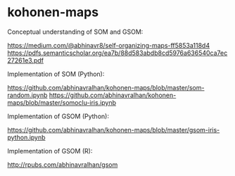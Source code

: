 # kohonen-maps

Conceptual understanding of SOM and GSOM:

https://medium.com/@abhinavr8/self-organizing-maps-ff5853a118d4
https://pdfs.semanticscholar.org/ea7b/88d583abdb8cd5976a636540ca7ec27261e3.pdf

Implementation of SOM (Python):

https://github.com/abhinavralhan/kohonen-maps/blob/master/som-random.ipynb
https://github.com/abhinavralhan/kohonen-maps/blob/master/somoclu-iris.ipynb


Implementation of GSOM (Python):

https://github.com/abhinavralhan/kohonen-maps/blob/master/gsom-iris-python.ipynb

Implementation of GSOM (R):

http://rpubs.com/abhinavralhan/gsom
